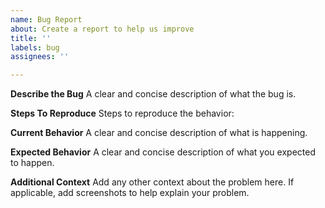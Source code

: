 ```yaml
---
name: Bug Report
about: Create a report to help us improve
title: ''
labels: bug
assignees: ''

---
```


**Describe the Bug**
A clear and concise description of what the bug is.

**Steps To Reproduce**
Steps to reproduce the behavior:

**Current Behavior**
A clear and concise description of what is happening.

**Expected Behavior**
A clear and concise description of what you expected to happen.

**Additional Context**
Add any other context about the problem here. If applicable, add screenshots to help explain your problem.
